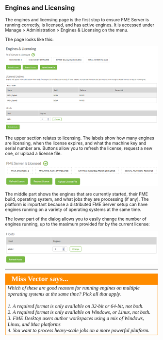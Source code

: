 ## Engines and Licensing ##

The engines and licensing page is the first stop to ensure FME Server is running correctly, is licensed, and has active engines. It is accessed under Manage &gt; Administration &gt; Engines & Licensing on the menu.

The page looks like this:

![](./Images/Img1.31.EnginesAndLicensing.png)

The upper section relates to licensing. The labels show how many engines are licensing, when the license expires, and what the machine key and serial number are. Buttons allow you to refresh the license, request a new one, or upload a license file.

![](./Images/Img1.32.LicensingInfo.png)

The middle part shows the engines that are currently started, their FME build, operating system, and what jobs they are processing (if any). The platform is important because a distributed FME Server setup can have engines running on a variety of operating systems at the same time.

The lower part of the dialog allows you to easily change the number of engines running, up to the maximum provided for by the current license:

![](./Images/Img1.33.EngineManagement.png)

---

<!--Person X Says Section-->

<table style="border-spacing: 0px">
<tr>
<td style="vertical-align:middle;background-color:darkorange;border: 2px solid darkorange">
<i class="fa fa-quote-left fa-lg fa-pull-left fa-fw" style="color:white;padding-right: 12px;vertical-align:text-top"></i>
<span style="color:white;font-size:x-large;font-weight: bold;font-family:serif">Miss Vector says...</span>
</td>
</tr>

<tr>
<td style="border: 1px solid darkorange">
<span style="font-family:serif; font-style:italic; font-size:larger">
Which of these are good reasons for running engines on multiple operating systems at the same time? Pick all that apply.
<br><br>1. A required format is only available on 32-bit or 64-bit, not both.
<br>2. A required format is only available on Windows, or Linux, not both.
<br>3. FME Desktop users author workspaces using a mix of Windows, Linux, and Mac platforms
<br>4. You want to process heavy-scale jobs on a more powerful platform.
</span>
</td>
</tr>
</table>